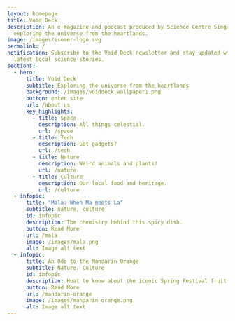```yaml
---
layout: homepage
title: Void Deck
description: An e-magazine and podcast produced by Science Centre Singapore
  exploring the universe from the heartlands.
image: /images/isomer-logo.svg
permalink: /
notification: Subscribe to the Void Deck newsletter and stay updated with the
  latest local science stories.
sections:
  - hero:
      title: Void Deck
      subtitle: Exploring the universe from the heartlands
      background: /images/voiddeck_wallpaper1.png
      button: enter site
      url: /about us
      key_highlights:
        - title: Space
          description: All things celestial.
          url: /space
        - title: Tech
          description: Got gadgets?
          url: /tech
        - title: Nature
          description: Weird animals and plants!
          url: /nature
        - title: Culture
          description: Our local food and heritage.
          url: /culture
  - infopic:
      title: "Mala: When Ma meets La"
      subtitle: nature, culture
      id: infopic
      description: The chemistry behind this spicy dish.
      button: Read More
      url: /mala
      image: /images/mala.png
      alt: Image alt text
  - infopic:
      title: An Ode to the Mandarin Orange
      subtitle: Nature, Culture
      id: infopic
      description: Huat to know about the iconic Spring Festival fruit.
      button: Read More
      url: /mandarin-orange
      image: /images/mandarin_orange.png
      alt: Image alt text
---
```

